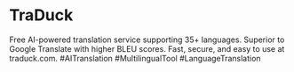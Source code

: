# TraDuck
Free AI-powered translation service supporting 35+ languages. Superior to Google Translate with higher BLEU scores. Fast, secure, and easy to use at traduck.com. #AITranslation #MultilingualTool #LanguageTranslation
